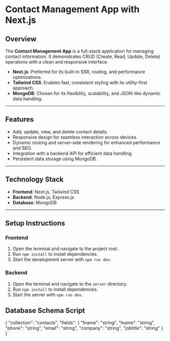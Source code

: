 
# **Contact Management App with Next.js**

## **Overview**
The **Contact Management App** is a full-stack application for managing contact information. It demonstrates CRUD (Create, Read, Update, Delete) operations with a clean and responsive interface.  
- **Next.js**: Preferred for its built-in SSR, routing, and performance optimizations.  
- **Tailwind CSS**: Enables fast, consistent styling with its utility-first approach.  
- **MongoDB**: Chosen for its flexibility, scalability, and JSON-like dynamic data handling.

---

## **Features**
- Add, update, view, and delete contact details.  
- Responsive design for seamless interaction across devices.  
- Dynamic routing and server-side rendering for enhanced performance and SEO.  
- Integration with a backend API for efficient data handling.  
- Persistent data storage using MongoDB.

---

## **Technology Stack**
- **Frontend**: Next.js, Tailwind CSS  
- **Backend**: Node.js, Express.js  
- **Database**: MongoDB  

---

## **Setup Instructions**
### **Frontend**
1. Open the terminal and navigate to the project root.  
2. Run `npm install` to install dependencies.  
3. Start the development server with `npm run dev`.  

### **Backend**
1. Open the terminal and navigate to the `server` directory.  
2. Run `npm install` to install dependencies.  
3. Start the server with `npm run dev`.  

## **Database Schema Script**

{
  "collection": "contacts",
  "fields": {
    "fname": "string",
    "lname": "string",
    "phone": "string",
    "email": "string",
    "company": "string",
    "jobtitle": "string"
  }
}
